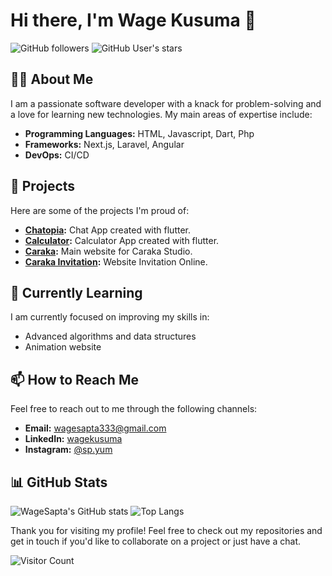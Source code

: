 # Hi there, I'm Wage Kusuma 👋

![GitHub followers](https://img.shields.io/github/followers/WageSapta?label=Follow&style=social)
![GitHub User's stars](https://img.shields.io/github/stars/WageSapta?affiliations=OWNER%2CCOLLABORATOR&style=social)

## 👨‍💻 About Me

I am a passionate software developer with a knack for problem-solving and a love for learning new technologies. My main areas of expertise include:
- **Programming Languages:** HTML, Javascript, Dart, Php
- **Frameworks:** Next.js, Laravel, Angular
- **DevOps:** CI/CD

## 🚀 Projects

Here are some of the projects I'm proud of:
- **[Chatopia](https://github.com/WageSapta/Chatopia-Chat):** Chat App created with flutter.
- **[Calculator](https://github.com/WageSapta/Calculator-App):** Calculator App created with flutter.
- **[Caraka](https://caraka.io):** Main website for Caraka Studio.
- **[Caraka Invitation](https://caraka-invitation.com):** Website Invitation Online.

## 🌱 Currently Learning

I am currently focused on improving my skills in:
- Advanced algorithms and data structures
- Animation website

## 📫 How to Reach Me

Feel free to reach out to me through the following channels:
- **Email:** wagesapta333@gmail.com
- **LinkedIn:** [wagekusuma](https://www.linkedin.com/in/wagekusuma)
- **Instagram:** [@sp.yum](https://instagram.com/sp.yum)

## 📊 GitHub Stats

![WageSapta's GitHub stats](https://github-readme-stats.vercel.app/api?username=WageSapta&show_icons=true&theme=radical)
![Top Langs](https://github-readme-stats.vercel.app/api/top-langs/?username=WageSapta&layout=compact&theme=radical)

Thank you for visiting my profile! Feel free to check out my repositories and get in touch if you'd like to collaborate on a project or just have a chat.

![Visitor Count](https://profile-counter.glitch.me/WageSapta/count.svg)
